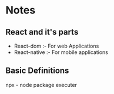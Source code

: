 # Notes 

## React and it's parts
- React-dom :- For web Applications
- React-native :- For mobile applications

## Basic Definitions
npx - node package executer
